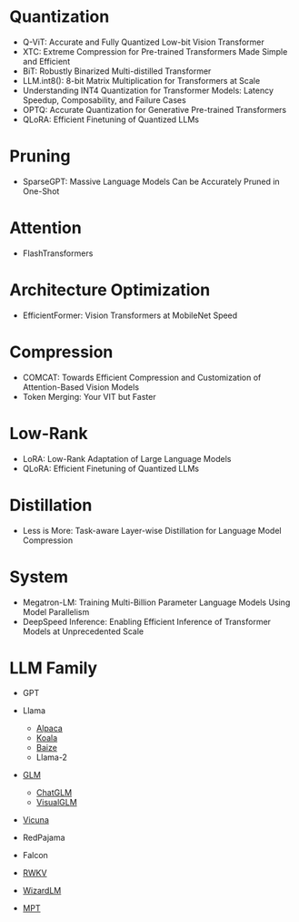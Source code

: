 # Quantization
- Q-ViT: Accurate and Fully Quantized Low-bit Vision Transformer
- XTC: Extreme Compression for Pre-trained Transformers Made Simple and Efficient
- BiT: Robustly Binarized Multi-distilled Transformer
- LLM.int8(): 8-bit Matrix Multiplication for Transformers at Scale
- Understanding INT4 Quantization for Transformer Models: Latency Speedup, Composability, and Failure Cases
- OPTQ: Accurate Quantization for Generative Pre-trained Transformers
- QLoRA: Efficient Finetuning of Quantized LLMs

# Pruning
- SparseGPT: Massive Language Models Can be Accurately Pruned in One-Shot

# Attention 
- FlashTransformers

# Architecture Optimization
- EfficientFormer: Vision Transformers at MobileNet Speed

# Compression
- COMCAT: Towards Efficient Compression and Customization of Attention-Based Vision Models
- Token Merging: Your VIT but Faster
    
# Low-Rank
- LoRA: Low-Rank Adaptation of Large Language Models
- QLoRA: Efficient Finetuning of Quantized LLMs

# Distillation
- Less is More: Task-aware Layer-wise Distillation for Language Model Compression

# System
- Megatron-LM: Training Multi-Billion Parameter Language Models Using Model Parallelism
- DeepSpeed Inference: Enabling Efficient Inference of Transformer Models at Unprecedented Scale

# LLM Family
- GPT
- Llama
  - [Alpaca](https://crfm.stanford.edu/2023/03/13/alpaca.html)
  - [Koala](https://bair.berkeley.edu/blog/2023/04/03/koala/)
  - [Baize](https://arxiv.org/pdf/2304.01196.pdf)
  - Llama-2
- [GLM](https://github.com/THUDM/GLM)
    - [ChatGLM](https://github.com/THUDM/ChatGLM-6B)
    - [VisualGLM](https://github.com/THUDM/VisualGLM-6B)
    
- [Vicuna](https://arxiv.org/abs/2306.05685)
- RedPajama
- Falcon

- [RWKV](https://arxiv.org/abs/2305.13048)
- [WizardLM](https://github.com/nlpxucan/WizardLM)
- [MPT](https://www.mosaicml.com/blog/mpt-30b)